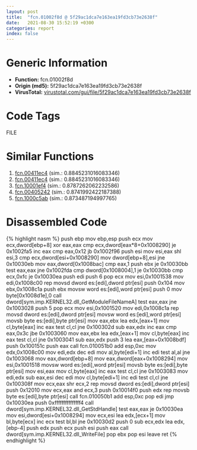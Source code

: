 ```yaml
---
layout: post
title:  "fcn.01002f8d @ 5f29ac1dca7e163ea19fd3cb73e2638f"
date:   2021-08-30 15:52:19 +0300
categories: report
index: false
---
```


# Generic Information
- **Function:** fcn.01002f8d
- **Origin (md5):** 5f29ac1dca7e163ea19fd3cb73e2638f
- **VirusTotal:** [virustotal.com/gui/file/5f29ac1dca7e163ea19fd3cb73e2638f][virustotal_ref]

# Code Tags
<span class="tag" id="FILE">FILE</span>


# Similar Functions

1. [fcn.00411ec4][similar_1_ref] (sim.: 0.8845231016083346)
2. [fcn.00411ec4][similar_2_ref] (sim.: 0.8845231016083346)
3. [fcn.10001ef4][similar_3_ref] (sim.: 0.8787262062232586)
4. [fcn.00405242][similar_4_ref] (sim.: 0.8741992422187388)
5. [fcn.1000c5ab][similar_5_ref] (sim.: 0.873487194997765)


# Disassembled Code

{% highlight nasm %}
push ebp
mov ebp,esp
push ecx
mov ecx,dword[ebp+8]
xor eax,eax
cmp ecx,dword[eax*8+0x1008290]
je 0x1002fa5
inc eax
cmp eax,0x12
jb 0x1002f96
push esi
mov esi,eax
shl esi,3
cmp ecx,dword[esi+0x1008290]
mov dword[ebp+8],esi
jne 0x10030eb
mov eax,dword[0x1008bac]
cmp eax,1
push ebx
je 0x10030bb
test eax,eax
jne 0x1002fda
cmp dword[0x1008004],1
je 0x10030bb
cmp ecx,0xfc
je 0x10030ea
push edi
push 6
pop ecx
mov esi,0x1001538
mov edi,0x1008c00
rep movsd dword es:[edi],dword ptr[esi]
push 0x104
mov ebx,0x1008c1a
push ebx
movsw word es:[edi],word ptr[esi]
push 0
mov byte[0x1008d1e],0
call dword[sym.imp.KERNEL32.dll_GetModuleFileNameA]
test eax,eax
jne 0x1003028
push 5
pop ecx
mov esi,0x1001520
mov edi,0x1008c1a
rep movsd dword es:[edi],dword ptr[esi]
movsw word es:[edi],word ptr[esi]
movsb byte es:[edi],byte ptr[esi]
mov eax,ebx
lea edx,[eax+1]
mov cl,byte[eax]
inc eax
test cl,cl
jne 0x100302d
sub eax,edx
inc eax
cmp eax,0x3c
jbe 0x1003060
mov eax,ebx
lea edx,[eax+1]
mov cl,byte[eax]
inc eax
test cl,cl
jne 0x1003041
sub eax,edx
push 3
lea eax,[eax+0x1008bdf]
push 0x100151c
push eax
call fcn.010051b0
add esp,0xc
mov edx,0x1008c00
mov edi,edx
dec edi
mov al,byte[edi+1]
inc edi
test al,al
jne 0x1003068
mov eax,dword[ebp+8]
mov eax,dword[eax+0x1008294]
mov esi,0x1001518
movsw word es:[edi],word ptr[esi]
movsb byte es:[edi],byte ptr[esi]
mov esi,eax
mov cl,byte[eax]
inc eax
test cl,cl
jne 0x1003083
mov edi,edx
sub eax,esi
dec edi
mov cl,byte[edi+1]
inc edi
test cl,cl
jne 0x100308f
mov ecx,eax
shr ecx,2
rep movsd dword es:[edi],dword ptr[esi]
push 0x12010
mov ecx,eax
and ecx,3
push 0x10014f0
push edx
rep movsb byte es:[edi],byte ptr[esi]
call fcn.010050b1
add esp,0xc
pop edi
jmp 0x10030ea
push 0xfffffffffffffff4
call dword[sym.imp.KERNEL32.dll_GetStdHandle]
test eax,eax
je 0x10030ea
mov esi,dword[esi+0x1008294]
mov ecx,esi
lea edx,[ecx+1]
mov bl,byte[ecx]
inc ecx
test bl,bl
jne 0x10030d2
push 0
sub ecx,edx
lea edx,[ebp-4]
push edx
push ecx
push esi
push eax
call dword[sym.imp.KERNEL32.dll_WriteFile]
pop ebx
pop esi
leave 
ret 
{% endhighlight %}


[similar_1_ref]: /report/fcn.00411ec4@ba5ec83721de3ca10b3c9583f3b2c6a1
[similar_2_ref]: /report/fcn.00411ec4@53687e619dcac7d709f306d061d8daeb
[similar_3_ref]: /report/fcn.10001ef4@01917ef1a6330a4695a0deaf2b7bc13a
[similar_4_ref]: /report/fcn.00405242@73677cb40830e94fbfb5483ff33e40b9
[similar_5_ref]: /report/fcn.1000c5ab@090dc3a8da6aa33c667b678303e4bdd6
[virustotal_ref]: https://www.virustotal.com/gui/file/5f29ac1dca7e163ea19fd3cb73e2638f